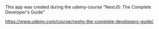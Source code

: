 This app was created during the udemy-course "NestJS: The Complete Developer's Guide"

https://www.udemy.com/course/nestjs-the-complete-developers-guide/